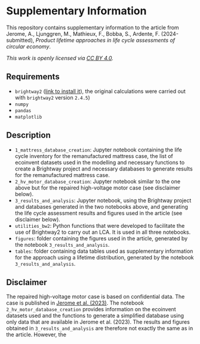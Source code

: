 # Supplementary Information

This repository contains supplementary information to the article from Jerome, A., Ljunggren, M., Mathieux, F., Bobba, S., Ardente, F. (2024-submitted), *Product lifetime approaches in life cycle assessments of circular economy*.

*This work is openly licensed via [CC BY 4.0](https://creativecommons.org/licenses/by/4.0/).*

## Requirements

- `brightway2` ([link to install it](https://docs.brightway.dev/en/legacy/content/installation/installation.html)), the original calculations were carried out with `brightway2` version `2.4.5`)
- `numpy`
- `pandas`
- `matplotlib`


## Description

- `1_mattress_database_creation`: Jupyter notebook containing the life cycle inventory for the remanufactured mattress case, the list of ecoinvent datasets used in the modelling and necessary functions to create a Brightway project and necessary databases to generate results for the remanufactured mattress case.
- `2_hv_motor_database_creation`: Jupyter notebook similar to the one above but for the repaired high-voltage motor case (see disclaimer below).
- `3_results_and_analysis`: Jupyter notebook, using the Brightway project and databases generated in the two notebooks above, and generating the life cycle assessment results and figures used in the article (see disclaimer below).
- `utilities_bw2`: Python functions that were developed to facilitate the use of Brightway2 to carry out an LCA. It is used in all three notebooks.
- `figures`: folder containing the figures used in the article, generated by the notebook `3_results_and_analysis`.
- `tables`: folder containing data tables used as supplementary information for the approach using a lifetime distribution, generated by the notebook `3_results_and_analysis`.

## Disclaimer

The repaired high-voltage motor case is based on confidential data. The case is published in [Jerome et al. (2023)](https://doi.org/10.1016/j.resconrec.2023.107038). The notebook `2_hv_motor_database_creation` provides information on the ecoinvent datasets used and the functions to generate a simplified database using only data that are available in Jerome et al. (2023). The results and figures obtained in `3_results_and_analysis` are therefore not exactly the same as in the article. However, the 
